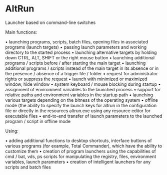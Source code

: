 # AltRun
Launcher based on command-line switches

Main functions:

• launching programs, scripts, batch files, opening files in associated programs (launch targets)
• passing launch parameters and working directory to the started process
• launching alternative targets by holding down CTRL, ALT, SHIFT or the right mouse button
• launching additional programs / scripts before / after starting the main target
• launching additional programs / scripts instead of the main target in its absence or in the presence / absence of a trigger file / folder
• request for administrator rights or suppress the request
• launch with minimized or maximized window, hide window
• system keyboard / mouse blocking during startup
• assignment of environment variables to the launched process
• support for relative paths and environment variables in the startup path
• launching various targets depending on the bitness of the operating system
• offline mode (the ability to specify the launch keys for altrun in the configuration file or directly in the resources altrun.exe using any resource editor for executable files
• end-to-end transfer of launch parameters to the launched program / script in offline mode

Using:

• adding additional functions to desktop shortcuts, interface buttons of various programs (for example, Total Commander), which have the ability to customize them
• creation of program launchers using the capabilities of cmd / bat, vds, ps scripts for manipulating the registry, files, environment variables, launch parameters
• creation of intelligent launchers for any scripts and batch files
